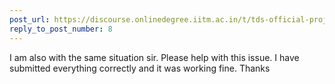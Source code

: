 ```yaml
---
post_url: https://discourse.onlinedegree.iitm.ac.in/t/tds-official-project1-discrepencies/171141/132
reply_to_post_number: 8
---
```

I am also with the same situation sir. Please help with this issue. I have submitted everything correctly and it was working fine. Thanks
